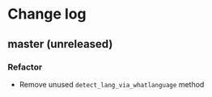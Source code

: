 # Change log

## master (unreleased)

### Refactor

* Remove unused `detect_lang_via_whatlanguage` method
